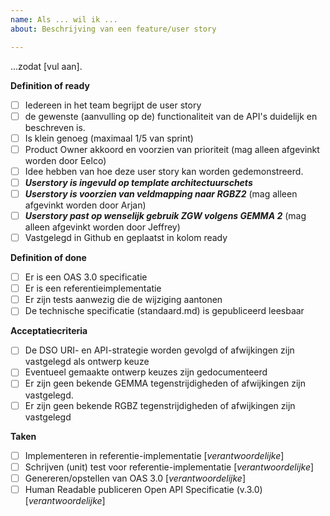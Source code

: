 ```yaml
---
name: Als ... wil ik ...
about: Beschrijving van een feature/user story

---
```


...zodat [vul aan].

**Definition of ready**
- [ ] Iedereen in het team begrijpt de user story
- [ ] de gewenste (aanvulling op de) functionaliteit van de API's duidelijk en beschreven is.
- [ ] Is klein genoeg (maximaal 1/5 van sprint)
- [ ] Product Owner akkoord en voorzien van prioriteit (mag alleen afgevinkt worden door Eelco)
- [ ] Idee hebben van hoe deze user story kan worden gedemonstreerd.
- [ ] _**Userstory is ingevuld op template architectuurschets**_
- [ ] **_Userstory is voorzien van veldmapping naar RGBZ2_** (mag alleen afgevinkt worden door Arjan)
- [ ] **_Userstory past op wenselijk gebruik ZGW volgens GEMMA 2_** (mag alleen afgevinkt worden door Jeffrey)
- [ ] Vastgelegd in Github en geplaatst in kolom ready

**Definition of done**
- [ ] Er is een OAS 3.0 specificatie
- [ ] Er is een referentieimplementatie
- [ ] Er zijn tests aanwezig die de wijziging aantonen
- [ ] De technische specificatie (standaard.md) is gepubliceerd leesbaar

**Acceptatiecriteria**
- [ ] De DSO URI- en API-strategie worden gevolgd of afwijkingen zijn vastgelegd als ontwerp keuze
- [ ] Eventueel gemaakte ontwerp keuzes zijn gedocumenteerd
- [ ] Er zijn geen bekende GEMMA tegenstrijdigheden of afwijkingen zijn vastgelegd.
- [ ] Er zijn geen bekende RGBZ tegenstrijdigheden of afwijkingen zijn vastgelegd

**Taken**
- [ ] Implementeren in referentie-implementatie [_verantwoordelijke_]
- [ ] Schrijven (unit) test voor referentie-implementatie [_verantwoordelijke_]
- [ ] Genereren/opstellen van OAS 3.0 [_verantwoordelijke_]
- [ ] Human Readable publiceren Open API Specificatie (v.3.0) [_verantwoordelijke_]

